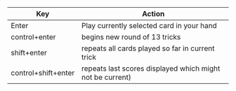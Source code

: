Key | Action
--- | ---
Enter | Play currently selected card in your hand
control+enter | begins new round of 13 tricks
shift+enter | repeats all cards played so far in current trick
control+shift+enter | repeats last scores displayed which might not be current)


